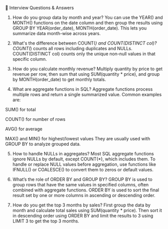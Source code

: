 💬 Interview Questions & Answers

1. How do you group data by month and year?
You can use the YEAR() and MONTH() functions on the date column and then group the results using GROUP BY YEAR(order_date), MONTH(order_date). This lets you summarize data month-wise across years.

2. What's the difference between COUNT(*) and COUNT(DISTINCT col)?
COUNT(*) counts all rows including duplicates and NULLs.
COUNT(DISTINCT col) counts only the unique non-null values in that specific column.

3. How do you calculate monthly revenue?
Multiply quantity by price to get revenue per row, then sum that using SUM(quantity * price), and group by MONTH(order_date) to get monthly totals.

4. What are aggregate functions in SQL?
Aggregate functions process multiple rows and return a single summarized value. Common examples are:

SUM() for total

COUNT() for number of rows

AVG() for average

MAX() and MIN() for highest/lowest values
They are usually used with GROUP BY to analyze grouped data.

5. How to handle NULLs in aggregates?
Most SQL aggregate functions ignore NULLs by default, except COUNT(*), which includes them.
To handle or replace NULL values before aggregation, use functions like IFNULL() or COALESCE() to convert them to zeros or default values.

6. What’s the role of ORDER BY and GROUP BY?
GROUP BY is used to group rows that have the same values in specified columns, often combined with aggregate functions.
ORDER BY is used to sort the final result set by one or more columns in ascending or descending order.

7. How do you get the top 3 months by sales?
First group the data by month and calculate total sales using SUM(quantity * price). Then sort it in descending order using ORDER BY and limit the results to 3 using LIMIT 3 to get the top 3 months.
